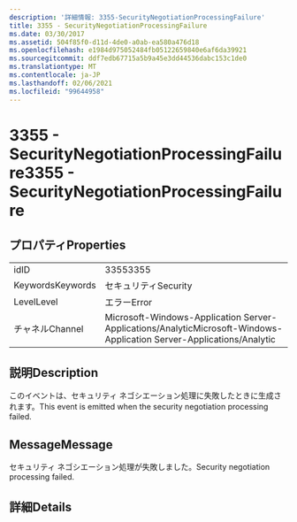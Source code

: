 ```yaml
---
description: '詳細情報: 3355-SecurityNegotiationProcessingFailure'
title: 3355 - SecurityNegotiationProcessingFailure
ms.date: 03/30/2017
ms.assetid: 504f85f0-d11d-4de0-a0ab-ea580a476d18
ms.openlocfilehash: e1984d975052484fb05122659840e6af6da39921
ms.sourcegitcommit: ddf7edb67715a5b9a45e3dd44536dabc153c1de0
ms.translationtype: MT
ms.contentlocale: ja-JP
ms.lasthandoff: 02/06/2021
ms.locfileid: "99644958"
---
```

# <a name="3355---securitynegotiationprocessingfailure"></a><span data-ttu-id="8d50f-103">3355 - SecurityNegotiationProcessingFailure</span><span class="sxs-lookup"><span data-stu-id="8d50f-103">3355 - SecurityNegotiationProcessingFailure</span></span>

## <a name="properties"></a><span data-ttu-id="8d50f-104">プロパティ</span><span class="sxs-lookup"><span data-stu-id="8d50f-104">Properties</span></span>  
  
|||  
|-|-|  
|<span data-ttu-id="8d50f-105">id</span><span class="sxs-lookup"><span data-stu-id="8d50f-105">ID</span></span>|<span data-ttu-id="8d50f-106">3355</span><span class="sxs-lookup"><span data-stu-id="8d50f-106">3355</span></span>|  
|<span data-ttu-id="8d50f-107">Keywords</span><span class="sxs-lookup"><span data-stu-id="8d50f-107">Keywords</span></span>|<span data-ttu-id="8d50f-108">セキュリティ</span><span class="sxs-lookup"><span data-stu-id="8d50f-108">Security</span></span>|  
|<span data-ttu-id="8d50f-109">Level</span><span class="sxs-lookup"><span data-stu-id="8d50f-109">Level</span></span>|<span data-ttu-id="8d50f-110">エラー</span><span class="sxs-lookup"><span data-stu-id="8d50f-110">Error</span></span>|  
|<span data-ttu-id="8d50f-111">チャネル</span><span class="sxs-lookup"><span data-stu-id="8d50f-111">Channel</span></span>|<span data-ttu-id="8d50f-112">Microsoft-Windows-Application Server-Applications/Analytic</span><span class="sxs-lookup"><span data-stu-id="8d50f-112">Microsoft-Windows-Application Server-Applications/Analytic</span></span>|  
  
## <a name="description"></a><span data-ttu-id="8d50f-113">説明</span><span class="sxs-lookup"><span data-stu-id="8d50f-113">Description</span></span>  

 <span data-ttu-id="8d50f-114">このイベントは、セキュリティ ネゴシエーション処理に失敗したときに生成されます。</span><span class="sxs-lookup"><span data-stu-id="8d50f-114">This event is emitted when the security negotiation processing failed.</span></span>  
  
## <a name="message"></a><span data-ttu-id="8d50f-115">Message</span><span class="sxs-lookup"><span data-stu-id="8d50f-115">Message</span></span>  

 <span data-ttu-id="8d50f-116">セキュリティ ネゴシエーション処理が失敗しました。</span><span class="sxs-lookup"><span data-stu-id="8d50f-116">Security negotiation processing failed.</span></span>  
  
## <a name="details"></a><span data-ttu-id="8d50f-117">詳細</span><span class="sxs-lookup"><span data-stu-id="8d50f-117">Details</span></span>
